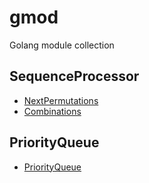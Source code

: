# gmod

Golang module collection

## SequenceProcessor
* [NextPermutations](SequenceProcessor/README.md)
* [Combinations](SequenceProcessor/README.md)

## PriorityQueue
* [PriorityQueue](PriorityQueue/README.md)
